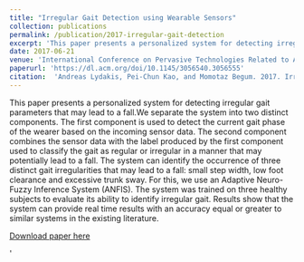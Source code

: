 ```yaml
---
title: "Irregular Gait Detection using Wearable Sensors"
collection: publications
permalink: /publication/2017-irregular-gait-detection
excerpt: 'This paper presents a personalized system for detecting irregular gait parameters that may lead to a fall'
date: 2017-06-21
venue: 'International Conference on Pervasive Technologies Related to Assistive Environments'
paperurl: 'https://dl.acm.org/doi/10.1145/3056540.3056555'
citation:  'Andreas Lydakis, Pei-Chun Kao, and Momotaz Begum. 2017. Irregular Gait Detection using Wearable Sensors. In Proceedings of the 10th International Conference on Pervasive Technologies Related to Assistive Environments (PETRA 17). Association for Computing Machinery, New York, NY, USA, 150–155. DOI:https://doi.org/10.1145/3056540.3056555' 
---
```

This paper presents a personalized system for detecting irregular gait parameters that may lead to a fall.We separate the system into two distinct components. The first component is used to detect the current gait
phase of the wearer based on the incoming sensor data. The second component combines the sensor data with the label produced by the first component used to classify the gait as
regular or irregular in a manner that may potentially lead to a fall. The system can identify the occurrence of three distinct gait irregularities that may lead to a fall: small step
width, low foot clearance and excessive trunk sway. For this, we use an Adaptive Neuro-Fuzzy Inference System (ANFIS). The system was trained on three healthy subjects to evaluate its ability to identify irregular gait. Results show that
the system can provide real time results with an accuracy equal or greater to similar systems in the existing literature.

[Download paper here](http://andlydakis.github.io/files/2017-irregular-gait-detection.pdf)

'

